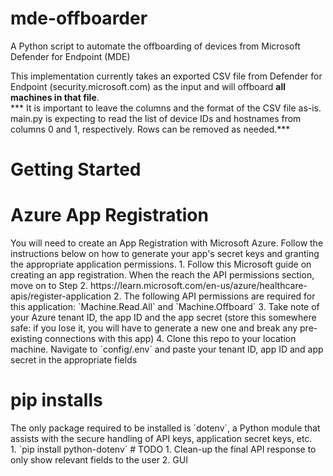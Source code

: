 # mde-offboarder
A Python script to automate the offboarding of devices from Microsoft Defender for Endpoint (MDE)

This implementation currently takes an exported CSV file from Defender for Endpoint (security.microsoft.com) as the input and will offboard <b>all machines in that file</b>.<br>
*** It is important to leave the columns and the format of the CSV file as-is. main.py is expecting to read the list of device IDs and hostnames from columns 0 and 1, respectively. Rows can be removed as needed.***

# Getting Started
<h1>Azure App Registration</h1>
You will need to create an App Registration with Microsoft Azure. Follow the instructions below on how to generate your app's secret keys and granting the appropriate application permissions.
1. Follow this Microsoft guide on creating an app registration. When the reach the API permissions section, move on to Step 2. https://learn.microsoft.com/en-us/azure/healthcare-apis/register-application
2. The following API permissions are required for this application: `Machine.Read.All` and `Machine.Offboard`
3. Take note of your Azure tenant ID, the app ID and the app secret (store this somewhere safe: if you lose it, you will have to generate a new one and break any pre-existing connections with this app)
4. Clone this repo to your location machine. Navigate to `config/.env` and paste your tenant ID, app ID and app secret in the appropriate fields
<h1>pip installs</h1>
The only package required to be installed is `dotenv`, a Python module that assists with the secure handling of API keys, application secret keys, etc.<br>
1. `pip install python-dotenv`
# TODO
1. Clean-up the final API response to only show relevant fields to the user
2. GUI
